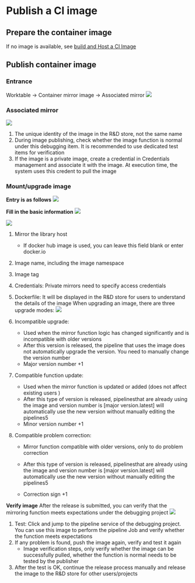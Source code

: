 # Publish a CI image
## Prepare the container image
If no image is available, see [build and Host a CI Image](image-build.md)
## Publish container image
### Entrance
Worktable -&gt; Container mirror image -&gt; Associated mirror
![](../../.gitbook/assets/image%20%2839%29.png)

### Associated mirror
![](../../.gitbook/assets/image%20%281%29.png)

1. The unique identity of the image in the R&D store, not the same name
2. During image publishing, check whether the image function is normal under this debugging item. It is recommended to use dedicated test items for verification
3. If the image is a private image, create a credential in Credentials management and associate it with the image. At execution time, the system uses this credent to pull the image

### Mount/upgrade image
**Entry is as follows**
![](../../.gitbook/assets/image%20%2846%29.png)

**Fill in the basic information**
![](../../.gitbook/assets/image%20%2831%29.png)

![](../../.gitbook/assets/image%20%2819%29.png)

1. Mirror the library host
   * If docker hub image is used, you can leave this field blank or enter docker.io

2. Image name, including the image namespace

3. Image tag

4. Credentials: Private mirrors need to specify access credentials

5. Dockerfile: It will be displayed in the R&D store for users to understand the details of the image
    When upgrading an image, there are three upgrade modes:
    ![](../../.gitbook/assets/image%20%2841%29.png)

1. Incompatible upgrade:
   * Used when the mirror function logic has changed significantly and is incompatible with older versions
   * After this version is released, the pipeline that uses the image does not automatically upgrade the version. You need to manually change the version number
   * Major version number +1
2. Compatible function update:
   * Used when the mirror function is updated or added \(does not affect existing users \)
   * After this type of version is released, pipelinesthat are already using the image and version number is \[major version.latest] will automatically use the new version without manually editing the pipelines5
   * Minor version number +1
3. Compatible problem correction:

   * Mirror function compatible with older versions, only to do problem correction

   * After this type of version is released, pipelinesthat are already using the image and version number is \[major version.latest] will automatically use the new version without manually editing the pipelines5

   * Correction sign +1


**Verify image**
After the release is submitted, you can verify that the mirroring function meets expectations under the debugging project
     ![](../../.gitbook/assets/image%20%2814%29.png)

1. Test: Click and jump to the pipeline service of the debugging project. You can use this image to perform the pipeline Job and verify whether the function meets expectations
2. If any problem is found, push the image again, verify and test it again
   * Image verification steps, only verify whether the image can be successfully pulled, whether the function is normal needs to be tested by the publisher
3. After the test is OK, continue the release process manually and release the image to the R&D store for other users/projects
